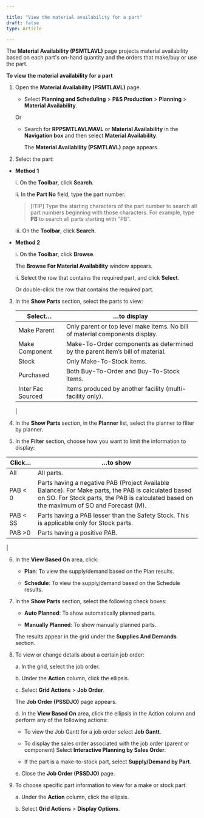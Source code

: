 ```yaml
---

title: "View the material availability for a part"
draft: false
type: Article

---
```


The **Material Availability (PSMTLAVL)** page projects material availability based on each part's on-hand quantity and the orders that make/buy or use the part.

**To view the material availability for a part**

1. Open the **Material Availability (PSMTLAVL)** page.

    - Select **Planning and Scheduling** > **P&S Production** > **Planning** > **Material Availability**.

    Or

    - Search for **RPPSMTLAVLMAVL** or **Material Availability** in the **Navigation box** and then select **Material Availability**.

        The **Material Availability (PSMTLAVL)**  page appears.

2. Select the part:

- **Method 1**

    i. On the **Toolbar**, click **Search**.

    ii. In the **Part No** field, type the part number.

    > [!TIP] Type the starting characters of the part number to search all part numbers beginning with those characters. For example, type **PB** to search all parts starting with "PB".

    iii. On the **Toolbar**, click **Search**.

- **Method 2**

    i. On the **Toolbar**, click **Browse**.

    The **Browse For Material Availability** window appears.

    ii. Select the row that contains the required part, and click **Select**.

    Or double-click the row that contains the required part.

3. In the **Show Parts** section, select the parts to view:

    | Select…           | …to display                                                                   |
    |-------------------|-------------------------------------------------------------------------------|
    | Make Parent       | Only parent or top level make items. No bill of material components display.  |
    | Make Component    | Make-To-Order components as determined by the parent item’s bill of material. |
    | Stock             | Only Make-To-Stock items.                                                     |
    | Purchased         | Both Buy-To-Order and Buy-To-Stock items.                                     |
    | Inter Fac Sourced | Items produced by another facility (multi-facility only).                     |
    |

4. In the **Show Parts** section, in the **Planner** list, select the planner to filter by planner.

5. In the **Filter** section, choose how you want to limit the information to display:


| Click…     | …to show                                                                                                                                                                                      |
|------------|-------------------------------------------------------------------------------------|
| All        | All parts.                                                                                  |
| PAB \< 0   | Parts having a negative PAB (Project Available Balance). For Make parts, the PAB is calculated based on SO. For Stock parts, the PAB is calculated based on the maximum of SO and Forecast (M). |
| PAB \< SS  | Parts having a PAB lesser than the Safety Stock. This is applicable only for Stock parts.                                                                                                       |
| PAB >0    | Parts having a positive PAB.                                                                                                                                                                    |
|

6. In the **View Based On** area, click:

    - **Plan**: To view the supply/demand based on the Plan results.

    - **Schedule**: To view the supply/demand based on the Schedule results.

7. In the **Show Parts** section, select the following check boxes:

    - **Auto Planned**: To show automatically planned parts.

    - **Manually Planned**: To show manually planned parts.

    The results appear in the grid under the **Supplies And Demands** section.

8. To view or change details about a certain job order:

    a. In the grid, select the job order.

    b. Under the **Action** column, click the ellipsis.

    c. Select **Grid Actions** > **Job Order**.

    The **Job Order (PSSDJO)** page appears.

    d. In the **View Based On** area, click the ellipsis in the Action column and perform any of the following actions:

    - To view the Job Gantt for a job order select **Job Gantt**.

    - To display the sales order associated with the job order (parent or component) Select **Interactive Planning by Sales Order**.

    - If the part is a make-to-stock part, select **Supply/Demand by Part**.

    e. Close the **Job Order (PSSDJO)** page.

9. To choose specific part information to view for a make or stock part:

    a. Under the **Action** column, click the ellipsis.

    b. Select **Grid Actions** > **Display Options**.



​